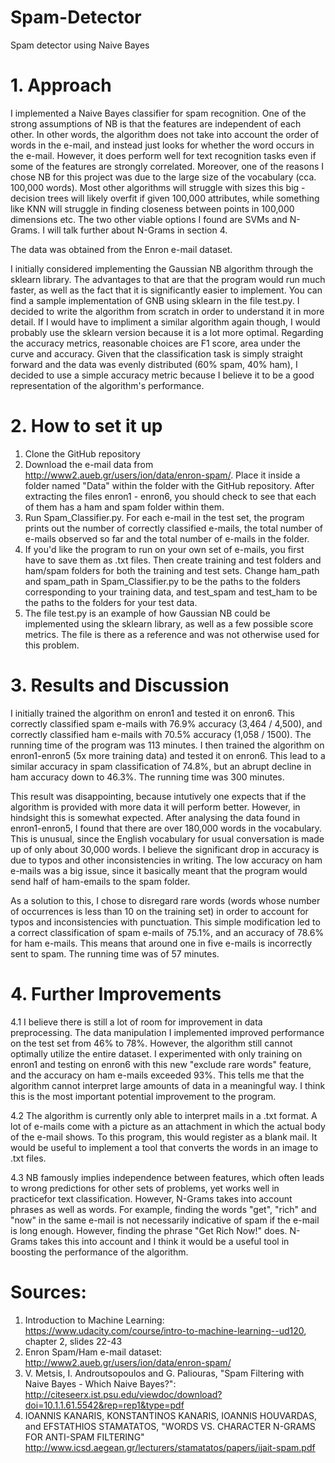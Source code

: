 # Spam-Detector
Spam detector using Naive Bayes

# 1. Approach

I implemented a Naive Bayes classifier for spam recognition. One of the strong assumptions of NB is that the features are independent of each other. In other words, the algorithm does not take into account the order of words in the e-mail, and instead just looks for whether the word occurs in the e-mail. However, it does perform well for text recognition tasks even if some of the features are strongly correlated. Moreover, one of the reasons I chose NB for this project was due to the large size of the vocabulary (cca. 100,000 words). Most other algorithms will struggle with sizes this big - decision trees will likely overfit if given 100,000 attributes, while something like KNN will struggle in finding closeness between points in 100,000 dimensions etc. The two other viable options I found are SVMs and N-Grams. I will talk further about N-Grams in section 4.

The data was obtained from the Enron e-mail dataset.

I initially considered implementing the Gaussian NB algorithm through the sklearn library. The advantages to that are that the program would run much faster, as well as the fact that it is significantly easier to implement. You can find a sample implementation of GNB using sklearn in the file test.py. I decided to write the algorithm from scratch in order to understand it in more detail. If I would have to impliment a similar algorithm again though, I would probably use the sklearn version because it is a lot more optimal. Regarding the accuracy metrics, reasonable choices are F1 score, area under the curve and accuracy. Given that the classification task is simply straight forward and the data was evenly distributed (60% spam, 40% ham), I decided to use a simple accuracy metric because I believe it to be a good representation of the algorithm's performance.

# 2. How to set it up

1. Clone the GitHub repository
2. Download the e-mail data from http://www2.aueb.gr/users/ion/data/enron-spam/. Place it inside a folder named "Data" within the folder with the GitHub repository. After extracting the files enron1 - enron6, you should check to see that each of them has a ham and spam folder within them.
3. Run Spam_Classifier.py. For each e-mail in the test set, the program prints out the number of correctly classified e-mails, the total number of e-mails observed so far and the total number of e-mails in the folder.
4. If you'd like the program to run on your own set of e-mails, you first have to save them as .txt files. Then create training and test folders and ham/spam folders for both the training and test sets. Change ham_path and spam_path in Spam_Classifier.py to be the paths to the folders corresponding to your training data, and test_spam and test_ham to be the paths to the folders for your test data.
5. The file test.py is an example of how Gaussian NB could be implemented using the sklearn library, as well as a few possible score metrics. The file is there as a reference and was not otherwise used for this problem.
  
# 3. Results and Discussion

I initially trained the algorithm on enron1 and tested it on enron6. This correctly classified spam e-mails with 76.9% accuracy (3,464 / 4,500), and correctly classified ham e-mails with 70.5% accuracy (1,058 / 1500). The running time of the program was 113 minutes. I then trained the algorithm on enron1-enron5 (5x more training data) and tested it on enron6. This lead to a similar accuracy in spam classification of 74.8%, but an abrupt decline in ham accuracy down to 46.3%. The running time was 300 minutes.

This result was disappointing, because intutively one expects that if the algorithm is provided with more data it will perform better. However, in hindsight this is somewhat expected. After analysing the data found in enron1-enron5, I found that there are over 180,000 words in the vocabulary. This is unusual, since the English vocabulary for usual conversation is made up of only about 30,000 words. I believe the significant drop in accuracy is due to typos and other inconsistencies in writing. The low accuracy on ham e-mails was a big issue, since it basically meant that the program would send half of ham-emails to the spam folder.

As a solution to this, I chose to disregard rare words (words whose number of occurrences is less than 10 on the training set) in order to account for typos and inconsistencies with punctuation. This simple modification led to a correct classification of spam e-mails of 75.1%, and an accuracy of 78.6% for ham e-mails. This means that around one in five e-mails is incorrectly sent to spam. The running time was of 57 minutes.

# 4. Further Improvements

4.1 I believe there is still a lot of room for improvement in data preprocessing. The data manipulation I implemented improved performance on the test set from 46% to 78%. However, the algorithm still cannot optimally utilize the entire dataset. I experimented with only training on enron1 and testing on enron6 with this new "exclude rare words" feature, and the accuracy on ham e-mails exceeded 93%. This tells me that the algorithm cannot interpret large amounts of data in a meaningful way. I think this is the most important potential improvement to the program.

4.2 The algorithm is currently only able to interpret mails in a .txt format. A lot of e-mails come with a picture as an attachment in which the actual body of the e-mail shows. To this program, this would register as a blank mail. It would be useful to implement a tool that converts the words in an image to .txt files.

4.3 NB famously implies independence between features, which often leads to wrong predictions for other sets of problems, yet works well in practicefor text classification. However, N-Grams takes into account phrases as well as words. For example, finding the words "get", "rich" and "now" in the same e-mail is not necessarily indicative of spam if the e-mail is long enough. However, finding the phrase "Get Rich Now!" does. N-Grams takes this into account and I think it would be a useful tool in boosting the performance of the algorithm.

# Sources:
1. Introduction to Machine Learning: https://www.udacity.com/course/intro-to-machine-learning--ud120, chapter 2, slides 22-43
2. Enron Spam/Ham e-mail dataset: http://www2.aueb.gr/users/ion/data/enron-spam/
3. V. Metsis, I. Androutsopoulos and G. Paliouras, "Spam Filtering with 
Naive Bayes - Which Naive Bayes?": http://citeseerx.ist.psu.edu/viewdoc/download?doi=10.1.1.61.5542&rep=rep1&type=pdf
4. IOANNIS KANARIS, KONSTANTINOS KANARIS, IOANNIS HOUVARDAS, and EFSTATHIOS STAMATATOS, "WORDS VS. CHARACTER N-GRAMS FOR ANTI-SPAM FILTERING" http://www.icsd.aegean.gr/lecturers/stamatatos/papers/ijait-spam.pdf

